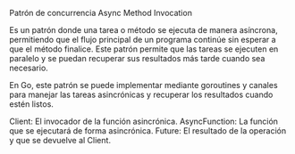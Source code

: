 Patrón de concurrencia Async Method Invocation

Es un patrón donde una tarea o método se ejecuta de manera asíncrona,
permitiendo que el flujo principal de un programa continúe sin esperar
a que el método finalice.
Este patrón permite que las tareas se ejecuten en paralelo y se puedan
recuperar sus resultados más tarde cuando sea necesario.

En Go, este patrón se puede implementar mediante goroutines y canales
para manejar las tareas asincrónicas y recuperar los resultados
cuando estén listos.


Client:        El invocador de la función asincrónica.
AsyncFunction: La función que se ejecutará de forma asincrónica.
Future:        El resultado de la operación y que se devuelve al Client.

